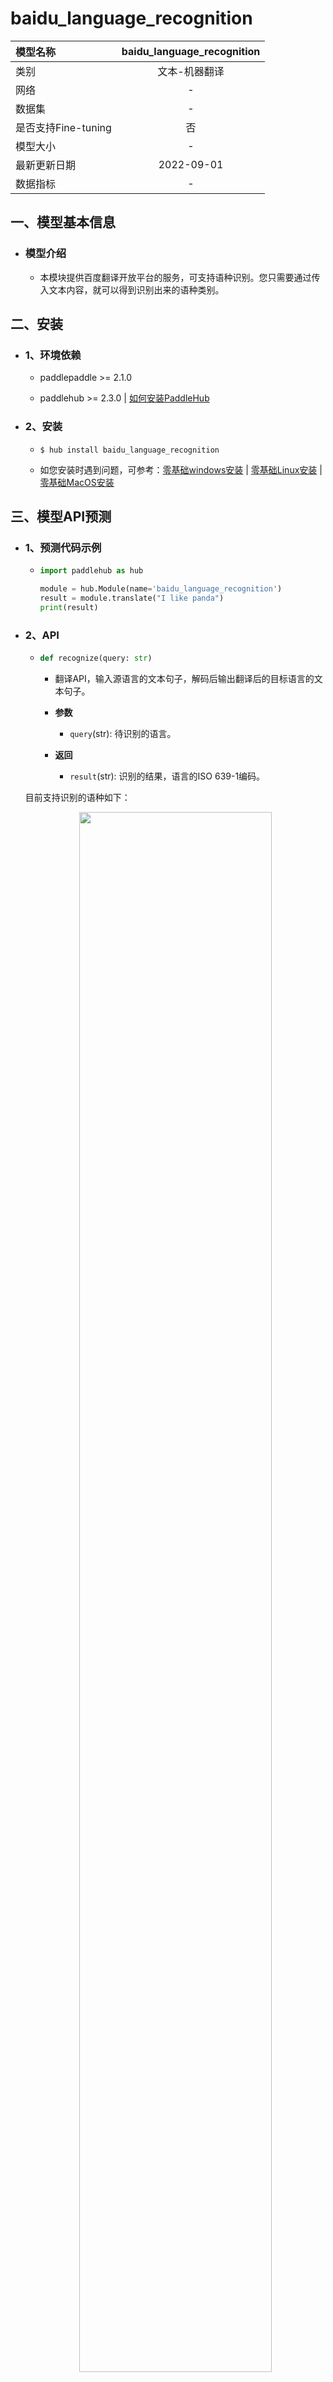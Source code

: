 # baidu_language_recognition
|模型名称|baidu_language_recognition|
| :--- | :---: |
|类别|文本-机器翻译|
|网络|-|
|数据集|-|
|是否支持Fine-tuning|否|
|模型大小|-|
|最新更新日期|2022-09-01|
|数据指标|-|

## 一、模型基本信息

- ### 模型介绍

  - 本模块提供百度翻译开放平台的服务，可支持语种识别。您只需要通过传入文本内容，就可以得到识别出来的语种类别。

## 二、安装

- ### 1、环境依赖  

  - paddlepaddle >= 2.1.0

  - paddlehub >= 2.3.0    | [如何安装PaddleHub](../../../../docs/docs_ch/get_start/installation.rst)

- ### 2、安装

  - ```shell
    $ hub install baidu_language_recognition
    ```
  - 如您安装时遇到问题，可参考：[零基础windows安装](../../../../docs/docs_ch/get_start/windows_quickstart.md)
 | [零基础Linux安装](../../../../docs/docs_ch/get_start/linux_quickstart.md) | [零基础MacOS安装](../../../../docs/docs_ch/get_start/mac_quickstart.md)

## 三、模型API预测

- ### 1、预测代码示例

  - ```python
    import paddlehub as hub

    module = hub.Module(name='baidu_language_recognition')
    result = module.translate("I like panda")
    print(result)
    ```

- ### 2、API

  - ```python
    def recognize(query: str)
    ```

    - 翻译API，输入源语言的文本句子，解码后输出翻译后的目标语言的文本句子。

    - **参数**

      - `query`(str): 待识别的语言。

    - **返回**

      - `result`(str): 识别的结果，语言的ISO 639-1编码。

  目前支持识别的语种如下：
    <p align="center">
    <img src="https://user-images.githubusercontent.com/22424850/188105543-21610399-23de-471b-ab60-82c3e95660a6.png"  width = "80%" hspace='10'/>

## 四、服务部署

- 通过启动PaddleHub Serving，可以加载模型部署在线翻译服务。

- ### 第一步：启动PaddleHub Serving

  - 运行启动命令：

  - ```shell
    $ hub serving start -m baidu_language_recognition
    ```

  - 通过以上命令可完成一个翻译API的部署，默认端口号为8866。


- ## 第二步：发送预测请求

  - 配置好服务端，以下数行代码即可实现发送预测请求，获取预测结果

  - ```python
    import requests
    import json

    text = "I like panda"
    data = {"query": text}
    # 发送post请求，content-type类型应指定json方式，url中的ip地址需改为对应机器的ip
    url = "http://127.0.0.1:8866/predict/baidu_language_recognition"
    # 指定post请求的headers为application/json方式
    headers = {"Content-Type": "application/json"}

    r = requests.post(url=url, headers=headers, data=json.dumps(data))
    print(r.json())
    ```

  - 关于PaddleHub Serving更多信息参考：[服务部署](../../../../docs/docs_ch/tutorial/serving.md)

## 五、更新历史

* 1.0.0

  初始发布

  - ```shell
    $ hub install baidu_language_recognition==1.0.0
    ```
